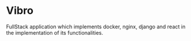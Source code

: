 # Vibro

FullStack application which implements docker, nginx, django and react in the implementation of its functionalities.
